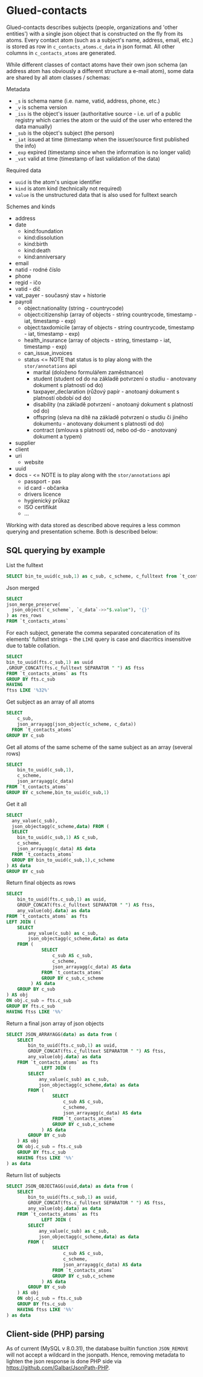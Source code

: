 # Glued-contacts

Glued-contacts describes subjects (people, organizations and 'other entities')
with a single json object that is constructed on the fly from its atoms. Every 
contact atom (such as a subject's name, address, email, etc.) is stored as row in
`c_contacts_atoms.c_data` in json format. All other columns in `c_contacts_atoms`
are generated. 

While different classes of contact atoms have their own json schema (an address 
atom has obviously a different structure a e-mail atom), some data are shared
by all atom classes / schemas:

Metadata

- `_s` is schema name (i.e. name, vatid, address, phone, etc.)
- `_v` is schema version
- `_iss` is the object's issuer (authoritative source - i.e. url of a public registry which carries the atom or the uuid of the user who entered the data manually)
- `_sub` is the object's subject (the person)
- `_iat` issued at time (timestamp when the issuer/source first published the info)
- `_exp` expired (timestamp since when the information is no longer valid)
- `_vat` valid at time (timestamp of last validation of the data)

Required data

- `uuid` is the atom's unique identifier
- `kind` is atom kind (technically not required) 
- `value` is the unstructured data that is also used for fulltext search

Schemes and kinds

- address
- date
  - kind:foundation
  - kind:dissolution
  - kind:birth
  - kind:death
  - kind:anniversary
- email
- natid - rodné číslo
- phone
- regid - ičo
- vatid - dič
- vat_payer - současný stav + historie
- payroll
  - object:nationality (string - countrycode)
  - object:citizenship (array of objects - string countrycode, timestamp - iat, timestamp - exp)
  - object:taxdomicile (array of objects - string countrycode, timestamp - iat, timestamp - exp)
  - health_insurance  (array of objects - string, timestamp - iat, timestamp - exp)
  - can_issue_invoices
  - status <= NOTE that status is to play along with the `stor/annotations` api
    - marital (doloženo formulářem zaměstnance)
    - student (student od do na základě potvrzení o studiu - anotovany dokument s platností od do)
    - taxpayer_declaration (růžový papír - anotoaný dokument s platností období od do)
    - disability (na základě potvrzení - anotoaný dokument s platností od do)
    - offspring (sleva na dítě na základě potvrzení o studiu či jiného dokumentu - anotovany dokument s platností od do)
    - contract (smlouva s platností od, nebo od-do - anotovaný dokument a typem)
- supplier
- client
- uri
  - website
- uuid
- docs - <= NOTE is to play along with the `stor/annotations` api
  - passport - pas 
  - id card - občanka
  - drivers licence
  - hygienický průkaz
  - ISO certifikát 
  - ...

Working with data stored as described above requires a less common querying and
presentation scheme. Both is described below:

## SQL querying by example

List the fulltext

```sql
SELECT bin_to_uuid(c_sub,1) as c_sub, c_scheme, c_fulltext from `t_contacts_atoms`
```

Json merged

```sql
SELECT  
json_merge_preserve(
  json_object(`c_scheme`, `c_data`->>"$.value"), '{}'
) as res_rows
FROM `t_contacts_atoms`
```

For each subject, generate the comma separated concatenation of its elements' 
fulltext strings - the `LIKE` query is case and diacritics insensitive due to 
table collation.

```sql
SELECT
bin_to_uuid(fts.c_sub,1) as uuid
,GROUP_CONCAT(fts.c_fulltext SEPARATOR " ") AS ftss
FROM `t_contacts_atoms` as fts
GROUP BY fts.c_sub
HAVING 
ftss LIKE '%32%'
```


Get subject as an array of all atoms

```sql
SELECT 
    c_sub,
    json_arrayagg(json_object(c_scheme, c_data))
  FROM `t_contacts_atoms` 
GROUP BY c_sub
```
Get all atoms of the same scheme of the same subject as an array (several rows)

```sql
SELECT
    bin_to_uuid(c_sub,1),
    c_scheme,
    json_arrayagg(c_data)
FROM `t_contacts_atoms`
GROUP BY c_scheme,bin_to_uuid(c_sub,1)
```

Get it all

```sql
SELECT 
  any_value(c_sub),
  json_objectagg(c_scheme,data) FROM (
  SELECT 
    bin_to_uuid(c_sub,1) AS c_sub,
    c_scheme,
    json_arrayagg(c_data) AS data
  FROM `t_contacts_atoms` 
  GROUP BY bin_to_uuid(c_sub,1),c_scheme
) AS data
GROUP BY c_sub
```

Return final objects as rows 

```sql
SELECT
    bin_to_uuid(fts.c_sub,1) as uuid,
    GROUP_CONCAT(fts.c_fulltext SEPARATOR " ") AS ftss,
    any_value(obj.data) as data
FROM `t_contacts_atoms` as fts
LEFT JOIN (
    SELECT
        any_value(c_sub) as c_sub,
        json_objectagg(c_scheme,data) as data
    FROM (
             SELECT
                 c_sub AS c_sub,
                 c_scheme,
                 json_arrayagg(c_data) AS data
             FROM `t_contacts_atoms`
             GROUP BY c_sub,c_scheme
         ) AS data
    GROUP BY c_sub
) AS obj
ON obj.c_sub = fts.c_sub
GROUP BY fts.c_sub
HAVING ftss LIKE '%%' 
```

Return a final json array of json objects

```sql
SELECT JSON_ARRAYAGG(data) as data from (
    SELECT
        bin_to_uuid(fts.c_sub,1) as uuid,
        GROUP_CONCAT(fts.c_fulltext SEPARATOR " ") AS ftss,
        any_value(obj.data) as data
    FROM `t_contacts_atoms` as fts
             LEFT JOIN (
        SELECT
            any_value(c_sub) as c_sub,
            json_objectagg(c_scheme,data) as data
        FROM (
                 SELECT
                     c_sub AS c_sub,
                     c_scheme,
                     json_arrayagg(c_data) AS data
                 FROM `t_contacts_atoms`
                 GROUP BY c_sub,c_scheme
             ) AS data
        GROUP BY c_sub
    ) AS obj
    ON obj.c_sub = fts.c_sub
    GROUP BY fts.c_sub
    HAVING ftss LIKE '%%'
) as data
```
Return list of subjects

```sql
SELECT JSON_OBJECTAGG(uuid,data) as data from (
    SELECT
        bin_to_uuid(fts.c_sub,1) as uuid,
        GROUP_CONCAT(fts.c_fulltext SEPARATOR " ") AS ftss,
        any_value(obj.data) as data
    FROM `t_contacts_atoms` as fts
             LEFT JOIN (
        SELECT
            any_value(c_sub) as c_sub,
            json_objectagg(c_scheme,data) as data
        FROM (
                 SELECT
                     c_sub AS c_sub,
                     c_scheme,
                     json_arrayagg(c_data) AS data
                 FROM `t_contacts_atoms`
                 GROUP BY c_sub,c_scheme
             ) AS data
        GROUP BY c_sub
    ) AS obj
    ON obj.c_sub = fts.c_sub
    GROUP BY fts.c_sub
    HAVING ftss LIKE '%%'
) as data
```


## Client-side (PHP) parsing

As of current (MySQL v 8.0.31), the database builtin function `JSON_REMOVE` will
not accept a wildcard in the jsonpath. Hence, removing metadata to lighten the
json response is done PHP side via https://github.com/Galbar/JsonPath-PHP.
